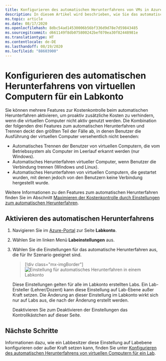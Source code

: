 ```yaml
---
title: Konfigurieren des automatischen Herunterfahrens von VMs in Azure Lab Services
description: In diesem Artikel wird beschrieben, wie Sie das automatische Herunterfahren von VMs im Lab-Konto konfigurieren.
ms.topic: article
ms.date: 08/17/2020
ms.openlocfilehash: 8dbc54ad14530006b56bf336d9d78e7d59843485
ms.sourcegitcommit: d661149f8db075800242bef070ea30f82448981e
ms.translationtype: HT
ms.contentlocale: de-DE
ms.lasthandoff: 08/19/2020
ms.locfileid: "88603900"
---
```

# <a name="configure-automatic-shutdown-of-vms-for-a-lab-account"></a>Konfigurieren des automatischen Herunterfahrens von virtuellen Computern für ein Labkonto

Sie können mehrere Features zur Kostenkontrolle beim automatischen Herunterfahren aktivieren, um proaktiv zusätzliche Kosten zu verhindern, wenn die virtuellen Computer nicht aktiv genutzt werden. Die Kombination der folgenden drei Features zum automatischen Herunterfahren und Trennen deckt den größten Teil der Fälle ab, in denen Benutzer die Ausführung der virtuellen Computer versehentlich nicht beenden:
 
- Automatisches Trennen der Benutzer von virtuellen Computern, die vom Betriebssystem als Computer im Leerlauf erkannt werden (nur Windows).
- Automatisches Herunterfahren virtueller Computer, wenn Benutzer die Verbindung trennen (Windows und Linux).
- Automatisches Herunterfahren von virtuellen Computern, die gestartet wurden, mit denen jedoch von den Benutzern keine Verbindung hergestellt wurde.

Weitere Informationen zu den Features zum automatischen Herunterfahren finden Sie im Abschnitt [Maximieren der Kostenkontrolle durch Einstellungen zum automatischen Herunterfahren](cost-management-guide.md#maximize-cost-control-with-auto-shutdown-settings).

## <a name="enable-automatic-shutdown"></a>Aktivieren des automatischen Herunterfahrens

1. Navigieren Sie im [Azure-Portal](https://portal.azure.com/) zur Seite **Labkonto**.
1. Wählen Sie im linken Menü **Labeinstellungen** aus.
1. Wählen Sie die Einstellungen für das automatische Herunterfahren aus, die für Ihr Szenario geeignet sind.  

    > [!div class="mx-imgBorder"]
    > ![Einstellung für automatisches Herunterfahren in einem Labkonto](./media/how-to-configure-lab-accounts/automatic-shutdown-vm-disconnect.png)
    
    Diese Einstellungen gelten für alle im Labkonto erstellten Labs. Ein Lab-Ersteller (Lehrer/Dozent) kann diese Einstellung auf Lab-Ebene außer Kraft setzen. Die Änderung an dieser Einstellung im Labkonto wirkt sich nur auf Labs aus, die nach der Änderung erstellt werden.

    Deaktivieren Sie zum Deaktivieren der Einstellungen das Kontrollkästchen auf dieser Seite. 

## <a name="next-steps"></a>Nächste Schritte

Informationen dazu, wie ein Labbesitzer diese Einstellung auf Labebene konfigurieren oder außer Kraft setzen kann, finden Sie unter [Konfigurieren des automatischen Herunterfahrens von virtuellen Computern für ein Lab](how-to-enable-shutdown-disconnect.md).

